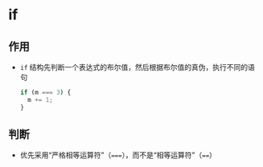 # if

## 作用

  - `if` 结构先判断一个表达式的布尔值，然后根据布尔值的真伪，执行不同的语句

    ```js
    if (m === 3) {
      m += 1;
    }
    ```

## 判断

  - 优先采用“严格相等运算符”（`===`），而不是“相等运算符”（`==`）
